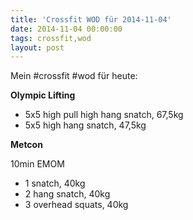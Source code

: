 ```yaml
---
title: 'Crossfit WOD für 2014-11-04'
date: 2014-11-04 00:00:00 
tags: crossfit,wod
layout: post
---
```

Mein #crossfit #wod für heute:

**Olympic Lifting**

* 5x5 high pull high hang snatch, 67,5kg
* 5x5 high hang snatch, 47,5kg

**Metcon**

10min EMOM

* 1 snatch, 40kg
* 2 hang snatch, 40kg
* 3 overhead squats, 40kg

